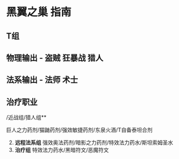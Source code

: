 # 黑翼之巢 指南


## **T组**

## **物理输出 - 盗贼 狂暴战 猎人**

## **法系输出 - 法师 术士**

## **治疗职业**

/近战组/猎人组**

   巨人之力药剂/猫鼬药剂/强效敏捷药剂/东泉火酒/T自备泰坦合剂
   
   2. **远程法系组**
   强效奥法药剂/暗影之力药剂/特效法力药水/斯坦索姆圣水
   3. **治疗组**
   特效法力药水/黑暗符文/恶魔符文
